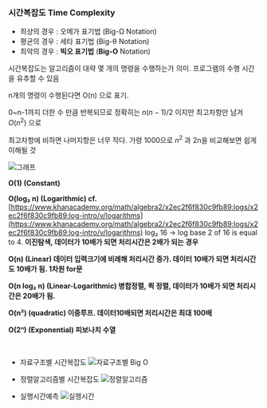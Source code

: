 ### 시간복잡도 Time Complexity

- 최상의 경우 : 오메가 표기법 (Big-Ω Notation)
- 평균의 경우 : 세타 표기법 (Big-θ Notation)
- 최악의 경우 : **빅오 표기법** (**Big-O** Notation)



시간복잡도는 알고리즘이 대략 몇 개의 명령을 수행하는가 의미. 프로그램의 수행 시간을 유추할 수 있음 

n개의 명령이 수행된다면 O(n) 으로 표기.

0~n-1까지 더한 수 만큼 반복되므로 정확히는 ${n(n-1)/2}$ 이지만 최고차항만 남겨  $O(n^2)$ 으로 

최고차항에 비하면 나머지항은 너무 작다. 가령 1000으로 $n^2$ 과 2n을 비교해보면 쉽게 이해될 것

![그래프](https://blog.kakaocdn.net/dn/4NCdW/btrj2v2yYs6/t4KECyPLOMwqRW1tHlhB9K/img.png)

**O(1) (Constant)**

**O(log₂ n) (Logarithmic)  cf.**[https://www.khanacademy.org/math/algebra2/x2ec2f6f830c9fb89:logs/x2ec2f6f830c9fb89:log-intro/v/logarithms](https://www.khanacademy.org/math/algebra2/x2ec2f6f830c9fb89:logs/x2ec2f6f830c9fb89:log-intro/v/logarithms)  log₂ 16 → log base 2 of 16 is equal to 4. **이진탐색, 데이터가 10배가 되면 처리시간은 2배가 되는 경우**

**O(n) (Linear) 데이터 입력크기에 비례해 처리시간 증가. 데이터 10배가 되면 처리시간도 10배가 됨. 1차원 for문**

**O(n log₂ n) (Linear-Logarithmic)  병합정렬, 퀵 정렬, 데이터가 10배가 되면 처리시간은 20배가 됨.**

**O(n²) (quadratic)  이중루프. 데이터10배되면 처리시간은 최대 100배**

**O(2ⁿ) (Exponential) 피보나치 수열**

<br>

* 자료구조별 시간복잡도
![자료구조별 Big O](https://img1.daumcdn.net/thumb/R1280x0/?scode=mtistory2&fname=https%3A%2F%2Fblog.kakaocdn.net%2Fdn%2FciP2Ht%2Fbtrj6dzL7Ge%2FtFIqiRUItqyugvxd8Ewqt0%2Fimg.png)


* 정렬알고리즘별 시간복잡도
![정렬알고리즘](https://img1.daumcdn.net/thumb/R1280x0/?scode=mtistory2&fname=https%3A%2F%2Fblog.kakaocdn.net%2Fdn%2Fcack4X%2Fbtrj7SPFdx5%2Fi0Sfml5yMWZLm7w24Ra1aK%2Fimg.png)

* 실행시간예측
![실행시간](https://img1.daumcdn.net/thumb/R1280x0/?scode=mtistory2&fname=https%3A%2F%2Fblog.kakaocdn.net%2Fdn%2FZZfDN%2Fbtrj89p7mxr%2FCPNjecGgP8Rs70iHjokWwk%2Fimg.png)
